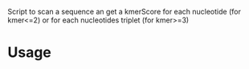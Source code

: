 Script to scan a sequence an get a kmerScore for each nucleotide (for kmer<=2) or for each nucleotides triplet (for kmer>=3)

# Usage
